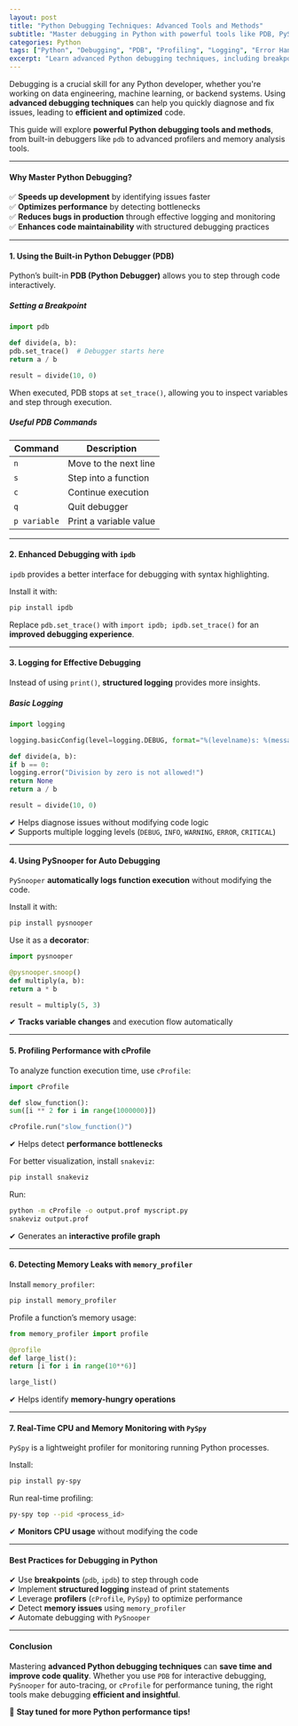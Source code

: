 ```yaml
---
layout: post
title: "Python Debugging Techniques: Advanced Tools and Methods"
subtitle: "Master debugging in Python with powerful tools like PDB, PySnooper, and memory profilers"
categories: Python
tags: ["Python", "Debugging", "PDB", "Profiling", "Logging", "Error Handling"]
excerpt: "Learn advanced Python debugging techniques, including breakpoints, logging, profiling, and memory analysis using powerful tools like PDB, PySnooper, and PySpy."
---
```

Debugging is a crucial skill for any Python developer, whether you're working on data engineering, machine learning, or backend systems. Using **advanced debugging techniques** can help you quickly diagnose and fix issues, leading to **efficient and optimized** code.

This guide will explore **powerful Python debugging tools and methods**, from built-in debuggers like `pdb` to advanced profilers and memory analysis tools.

---

#### Why Master Python Debugging?

✅ **Speeds up development** by identifying issues faster  
✅ **Optimizes performance** by detecting bottlenecks  
✅ **Reduces bugs in production** through effective logging and monitoring  
✅ **Enhances code maintainability** with structured debugging practices

---

#### 1. Using the Built-in Python Debugger (PDB)

Python’s built-in **PDB (Python Debugger)** allows you to step through code interactively.

##### Setting a Breakpoint

```python  
import pdb

def divide(a, b):  
pdb.set_trace()  # Debugger starts here  
return a / b

result = divide(10, 0)  
```

When executed, PDB stops at `set_trace()`, allowing you to inspect variables and step through execution.

##### Useful PDB Commands

| Command  | Description |
|----------|------------|
| `n` | Move to the next line |
| `s` | Step into a function |
| `c` | Continue execution |
| `q` | Quit debugger |
| `p variable` | Print a variable value |

---

#### 2. Enhanced Debugging with `ipdb`

`ipdb` provides a better interface for debugging with syntax highlighting.

Install it with:

```sh  
pip install ipdb  
```

Replace `pdb.set_trace()` with `import ipdb; ipdb.set_trace()` for an **improved debugging experience**.

---

#### 3. Logging for Effective Debugging

Instead of using `print()`, **structured logging** provides more insights.

##### Basic Logging

```python  
import logging

logging.basicConfig(level=logging.DEBUG, format="%(levelname)s: %(message)s")

def divide(a, b):  
if b == 0:  
logging.error("Division by zero is not allowed!")  
return None  
return a / b

result = divide(10, 0)  
```

✔ Helps diagnose issues without modifying code logic  
✔ Supports multiple logging levels (`DEBUG`, `INFO`, `WARNING`, `ERROR`, `CRITICAL`)

---

#### 4. Using PySnooper for Auto Debugging

`PySnooper` **automatically logs function execution** without modifying the code.

Install it with:

```sh  
pip install pysnooper  
```

Use it as a **decorator**:

```python  
import pysnooper

@pysnooper.snoop()  
def multiply(a, b):  
return a * b

result = multiply(5, 3)  
```

✔ **Tracks variable changes** and execution flow automatically

---

#### 5. Profiling Performance with cProfile

To analyze function execution time, use `cProfile`:

```python  
import cProfile

def slow_function():  
sum([i ** 2 for i in range(1000000)])

cProfile.run("slow_function()")  
```

✔ Helps detect **performance bottlenecks**

For better visualization, install `snakeviz`:

```sh  
pip install snakeviz  
```

Run:

```sh  
python -m cProfile -o output.prof myscript.py  
snakeviz output.prof  
```

✔ Generates an **interactive profile graph**

---

#### 6. Detecting Memory Leaks with `memory_profiler`

Install `memory_profiler`:

```sh  
pip install memory_profiler  
```

Profile a function’s memory usage:

```python  
from memory_profiler import profile

@profile  
def large_list():  
return [i for i in range(10**6)]

large_list()  
```

✔ Helps identify **memory-hungry operations**

---

#### 7. Real-Time CPU and Memory Monitoring with `PySpy`

`PySpy` is a lightweight profiler for monitoring running Python processes.

Install:

```sh  
pip install py-spy  
```

Run real-time profiling:

```sh  
py-spy top --pid <process_id>  
```

✔ **Monitors CPU usage** without modifying the code

---

#### Best Practices for Debugging in Python

✔ Use **breakpoints** (`pdb`, `ipdb`) to step through code  
✔ Implement **structured logging** instead of print statements  
✔ Leverage **profilers** (`cProfile`, `PySpy`) to optimize performance  
✔ Detect **memory issues** using `memory_profiler`  
✔ Automate debugging with `PySnooper`

---

#### Conclusion

Mastering **advanced Python debugging techniques** can **save time and improve code quality**. Whether you use `PDB` for interactive debugging, `PySnooper` for auto-tracing, or `cProfile` for performance tuning, the right tools make debugging **efficient and insightful**.

🚀 **Stay tuned for more Python performance tips!**  

